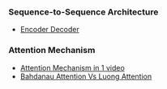 ### Sequence-to-Sequence Architecture
- [Encoder Decoder](https://www.youtube.com/watch?v=KiL74WsgxoA&list=PLKnIA16_RmvYuZauWaPlRTC54KxSNLtNn&index=68)
### Attention Mechanism
- [Attention Mechanism in 1 video](https://www.youtube.com/watch?v=rj5V6q6-XUM&list=PLKnIA16_RmvYuZauWaPlRTC54KxSNLtNn&index=69&ab_channel=CampusX)
- [Bahdanau Attention Vs Luong Attention](https://www.youtube.com/watch?v=0hZT4_fHfNQ&list=PLKnIA16_RmvYuZauWaPlRTC54KxSNLtNn&index=71)
